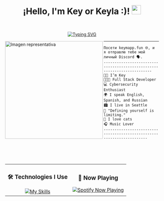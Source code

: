 <h1 align="center">
¡Hello, I'm Key or Keyla :)!
  <img src="https://media.giphy.com/media/hvRJCLFzcasrR4ia7z/giphy.gif" width="30"></h1>

<br/>

<!-- Typing SVG by DenverCoder1 - https://github.com/DenverCoder1/readme-typing-svg -->
<p align="center">
<a href="https://git.io/typing-svg"><img src="https://readme-typing-svg.demolab.com?font=Fira+Code&size=30&pause=1000&color=DA93F7&center=true&width=435&lines=Cybersecurity+Engineer;Full+stack+Developer;Coffee+addict;Music+lover;kwy.star+on+ig" alt="Typing SVG" /></a>
</p>

<img align="left" src="https://i.pinimg.com/736x/e0/53/fe/e053fe5bcc9a6e11303dbca4168069f2.jpg" alt="Imagen representativa" width="320" />
<hr>

```JS
Посети keymapp.fun 🌐, и я отправлю тебе мой личный Discord 🗣️.
------------------------------------------------------------------------
👧🏽 I’m Key
👩🏽‍💻 Full Stack Developer
💻 Cybersecurity Enthusiast
🌍 I speak English, Spanish, and Russian
🏙️ I live in Seattle
🧩 "Defining yourself is limiting."
🐾 I love cats
🎧 Music Lover
----------------------------------------------------------------------
 
```
<div align="center">
  </a>
</div>
&nbsp;
<br>
<br>
<table align="center">
  <tr>
    <td align="center">
      <h3>🛠️ Technologies I Use</h3>
<a href="https://skillicons.dev">
        <img src="https://skillicons.dev/icons?i=js,html,css,wasm,apple,arch,arduino,astro,bash,c,cpp,kali,linux,powershell,py,vscode,nodejs,npm,obsidian,perl,php,pnpm,raspberrypi,vim,vite&perline=5" alt="My Skills" />
      </a>
    </td>
    <td align="center">
      <h3>🎵 Now Playing</h3>
      <a href="https://github.com/kittinan/spotify-github-profile">
        <img src="https://spotify-github-profile.kittinanx.com/api/view?uid=31wflv7ik6y3ltskep2tkljddscy&cover_image=true&theme=compact&show_offline=false&background_color=121212&interchange=false" alt="Spotify Now Playing" />
      </a>
    </td>
  </tr>
</table>
